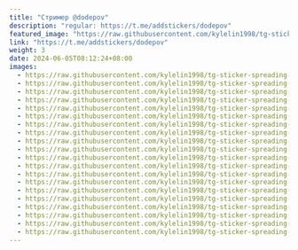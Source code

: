 ```yaml
---
title: "Стример @dodepov"
description: "regular: https://t.me/addstickers/dodepov"
featured_image: "https://raw.githubusercontent.com/kylelin1998/tg-sticker-spreading-worldwide-images/main/img/f785f624-8e6f-4987-a08e-9a5c7b7cd45b.jpg"
link: "https://t.me/addstickers/dodepov"
weight: 3
date: 2024-06-05T08:12:24+08:00
images:
  - https://raw.githubusercontent.com/kylelin1998/tg-sticker-spreading-worldwide-images/main/img/f785f624-8e6f-4987-a08e-9a5c7b7cd45b.jpg
  - https://raw.githubusercontent.com/kylelin1998/tg-sticker-spreading-worldwide-images/main/img/6d06295c-c644-486e-85eb-8efd4b8c375d.jpg
  - https://raw.githubusercontent.com/kylelin1998/tg-sticker-spreading-worldwide-images/main/img/68fbc2af-00ea-4fde-accd-957b4e1f9f89.jpg
  - https://raw.githubusercontent.com/kylelin1998/tg-sticker-spreading-worldwide-images/main/img/60fa3bdc-8429-4f6e-b4a7-36136cb3ec30.jpg
  - https://raw.githubusercontent.com/kylelin1998/tg-sticker-spreading-worldwide-images/main/img/5141d142-fbf6-4512-8714-da37396938a7.jpg
  - https://raw.githubusercontent.com/kylelin1998/tg-sticker-spreading-worldwide-images/main/img/b05af374-0874-4cd0-8657-4dda4568c02d.jpg
  - https://raw.githubusercontent.com/kylelin1998/tg-sticker-spreading-worldwide-images/main/img/d3eaba95-b466-43ea-b79f-fddb7a2b0662.jpg
  - https://raw.githubusercontent.com/kylelin1998/tg-sticker-spreading-worldwide-images/main/img/543062df-f909-417a-96fb-5132a348b890.jpg
  - https://raw.githubusercontent.com/kylelin1998/tg-sticker-spreading-worldwide-images/main/img/05af39d3-db7c-4811-9bad-ae55a4837169.jpg
  - https://raw.githubusercontent.com/kylelin1998/tg-sticker-spreading-worldwide-images/main/img/fe2812be-5440-46b3-8821-a22f7d1ff410.jpg
  - https://raw.githubusercontent.com/kylelin1998/tg-sticker-spreading-worldwide-images/main/img/88ac13b2-fcda-4325-9e25-3dfcec03ca0e.jpg
  - https://raw.githubusercontent.com/kylelin1998/tg-sticker-spreading-worldwide-images/main/img/43a3c09f-4ee0-4373-9c28-8f375497710f.jpg
  - https://raw.githubusercontent.com/kylelin1998/tg-sticker-spreading-worldwide-images/main/img/89d2f785-d32f-4a3e-a23e-0fbb47f74ade.jpg
  - https://raw.githubusercontent.com/kylelin1998/tg-sticker-spreading-worldwide-images/main/img/209dbfd2-583b-42a8-9704-dc2cab087d21.jpg
  - https://raw.githubusercontent.com/kylelin1998/tg-sticker-spreading-worldwide-images/main/img/64c14cd3-f8a7-4c13-a41f-11800de6bbc9.jpg
  - https://raw.githubusercontent.com/kylelin1998/tg-sticker-spreading-worldwide-images/main/img/b259cb8b-c8a2-45fe-acc8-e39876a4dd70.jpg
  - https://raw.githubusercontent.com/kylelin1998/tg-sticker-spreading-worldwide-images/main/img/233aef7f-17f4-42eb-af68-d2275b313f9b.jpg
  - https://raw.githubusercontent.com/kylelin1998/tg-sticker-spreading-worldwide-images/main/img/8044151c-beb8-4278-9f0b-100d42febe88.jpg
  - https://raw.githubusercontent.com/kylelin1998/tg-sticker-spreading-worldwide-images/main/img/a42c022e-511b-4286-9c1d-8549d4aa9076.jpg
  - https://raw.githubusercontent.com/kylelin1998/tg-sticker-spreading-worldwide-images/main/img/3126f5f7-75e7-4a30-8d4b-4700cf2f3ec6.jpg
---
```

